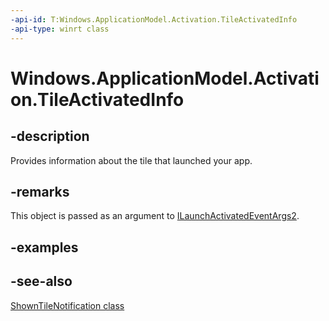 ```yaml
---
-api-id: T:Windows.ApplicationModel.Activation.TileActivatedInfo
-api-type: winrt class
---
```


<!-- Class syntax.
public class TileActivatedInfo : Windows.ApplicationModel.Activation.ITileActivatedInfo
-->

# Windows.ApplicationModel.Activation.TileActivatedInfo

## -description
Provides information about the tile that launched your app.

## -remarks
This object is passed as an argument to [ILaunchActivatedEventArgs2](ilaunchactivatedeventargs2.md).

## -examples

## -see-also
[ShownTileNotification class](/uwp/api/windows.ui.notifications.showntilenotification)